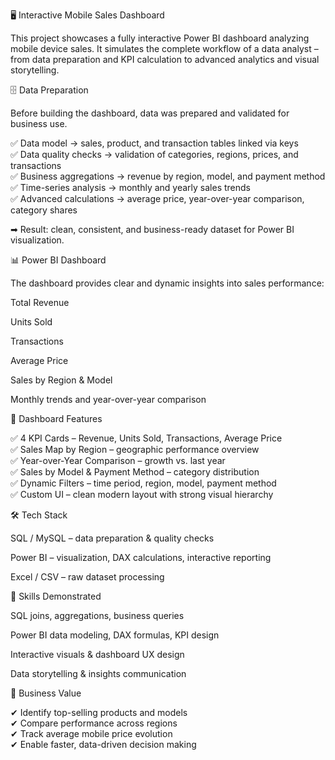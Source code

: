 🖥️ Interactive Mobile Sales Dashboard

This project showcases a fully interactive Power BI dashboard analyzing mobile device sales. It simulates the complete workflow of a data analyst – from data preparation and KPI calculation to advanced analytics and visual storytelling.

🗄 Data Preparation

Before building the dashboard, data was prepared and validated for business use.

✅ Data model → sales, product, and transaction tables linked via keys  
✅ Data quality checks → validation of categories, regions, prices, and transactions  
✅ Business aggregations → revenue by region, model, and payment method  
✅ Time-series analysis → monthly and yearly sales trends  
✅ Advanced calculations → average price, year-over-year comparison, category shares  

➡ Result: clean, consistent, and business-ready dataset for Power BI visualization.

📊 Power BI Dashboard

The dashboard provides clear and dynamic insights into sales performance:

Total Revenue

Units Sold

Transactions

Average Price

Sales by Region & Model

Monthly trends and year-over-year comparison

📌 Dashboard Features

✅ 4 KPI Cards – Revenue, Units Sold, Transactions, Average Price  
✅ Sales Map by Region – geographic performance overview  
✅ Year-over-Year Comparison – growth vs. last year  
✅ Sales by Model & Payment Method – category distribution  
✅ Dynamic Filters – time period, region, model, payment method  
✅ Custom UI – clean modern layout with strong visual hierarchy  

🛠 Tech Stack

SQL / MySQL – data preparation & quality checks

Power BI – visualization, DAX calculations, interactive reporting

Excel / CSV – raw dataset processing

🧠 Skills Demonstrated

SQL joins, aggregations, business queries

Power BI data modeling, DAX formulas, KPI design

Interactive visuals & dashboard UX design

Data storytelling & insights communication

💼 Business Value

✔ Identify top-selling products and models  
✔ Compare performance across regions  
✔ Track average mobile price evolution  
✔ Enable faster, data-driven decision making  
